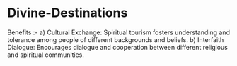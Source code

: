 # Divine-Destinations
Benefits :- 
a) Cultural Exchange: Spiritual tourism fosters understanding and tolerance among people of different backgrounds and beliefs.
b) Interfaith Dialogue: Encourages dialogue and cooperation between different religious and spiritual communities.

